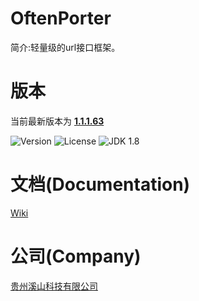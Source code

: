# OftenPorter
简介:轻量级的url接口框架。

##
# 版本
当前最新版本为  [**1.1.1.63**](http://mvnrepository.com/artifact/com.xishankeji)

![Version](https://img.shields.io/badge/Version-1.1.1.63-brightgreen.svg)
![License](http://img.shields.io/:License-Apache2.0-blue.svg)
![JDK 1.8](https://img.shields.io/badge/JDK-1.8-green.svg)

##
# 文档(Documentation)
[Wiki](https://github.com/gzxishan/OftenPorter/wiki)

##
# 公司(Company)
[贵州溪山科技有限公司](http://www.xishankeji.com)
